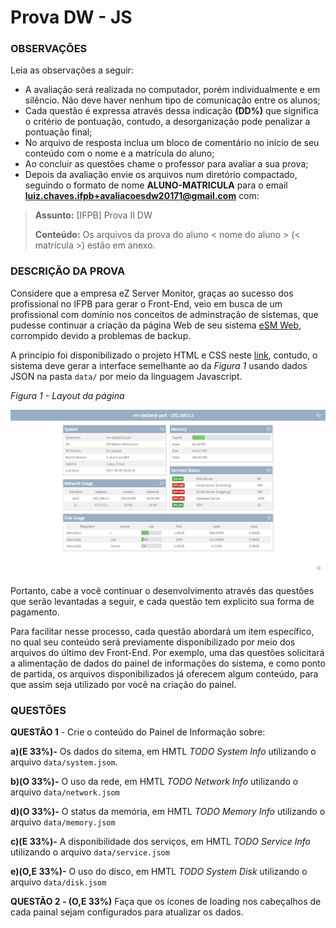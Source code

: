 # Prova DW - JS

### OBSERVAÇÕES

Leia as observações a seguir:

* A avaliação será realizada no computador, porém individualmente e em silêncio. Não deve haver nenhum tipo de comunicação entre os alunos;
* Cada questão é expressa através dessa indicação **(DD%)** que significa o critério de pontuação, contudo, a desorganização pode penalizar a pontuação final;
* No arquivo de resposta inclua um bloco de comentário no início de seu conteúdo com o nome e a matrícula do aluno;
* Ao concluir as questões chame o professor para avaliar a sua prova;
* Depois da avaliação envie os arquivos num diretório compactado, seguindo o formato de nome **ALUNO-MATRICULA** para o email **luiz.chaves.ifpb+avaliacoesdw20171@gmail.com** com:

> **Assunto:** [IFPB] Prova II DW
>
> **Conteúdo:** Os arquivos da prova do aluno < nome do aluno > (< matrícula >) estão em anexo.

### DESCRIÇÃO DA PROVA

Considere que a empresa eZ Server Monitor, graças ao sucesso dos profissional no IFPB para gerar o Front-End, veio em busca de um profissional com domínio nos conceitos de adminstração de sistemas, que pudesse continuar a criação da página Web de seu sistema [eSM Web](http://ezservermonitor.com/esm-web/features), corrompido devido a problemas de backup.

A princípio foi disponibilizado o projeto HTML e CSS neste [link](code.zip), contudo, o sistema deve gerar a interface semelhante ao da *Figura 1* usando dados JSON na pasta `data/` por meio da linguagem Javascript.

*Figura 1 - Layout da página*

![Layout da página](assets/dashboard-layout.png)

Portanto, cabe a você continuar o desenvolvimento através das questões que serão levantadas a seguir, e cada questão tem explicito sua forma de pagamento.

Para facilitar nesse processo, cada questão abordará um item específico, no qual seu conteúdo será previamente disponibilizado por meio dos arquivos do último dev Front-End. Por exemplo, uma das questões solicitará a alimentação de dados do painel de informações do sistema, e como ponto de partida, os arquivos disponibilizados já oferecem algum conteúdo, para que assim seja utilizado por você na criação do painel.

### QUESTÕES

**QUESTÃO 1** - Crie o conteúdo do Painel de Informação sobre:

  **a)(E 33%)-** Os dados do sitema, em HMTL *TODO System Info* utilizando o arquivo `data/system.jsom`.

  **b)(O 33%)-** O uso da rede, em HMTL *TODO Network Info* utilizando o arquivo `data/network.jsom`

  **d)(O 33%)-** O status da memória, em HMTL *TODO Memory Info* utilizando o arquivo `data/memory.jsom`

  **c)(E 33%)-** A disponibilidade dos serviços, em HMTL *TODO Service Info* utilizando o arquivo `data/service.jsom`

  **e)(O,E 33%)-** O uso do disco, em HMTL *TODO System Disk* utilizando o arquivo `data/disk.jsom`

**QUESTÃO 2 - (O,E 33%)** Faça que os ícones de loading nos cabeçalhos de cada painal sejam configurados para atualizar os dados.
